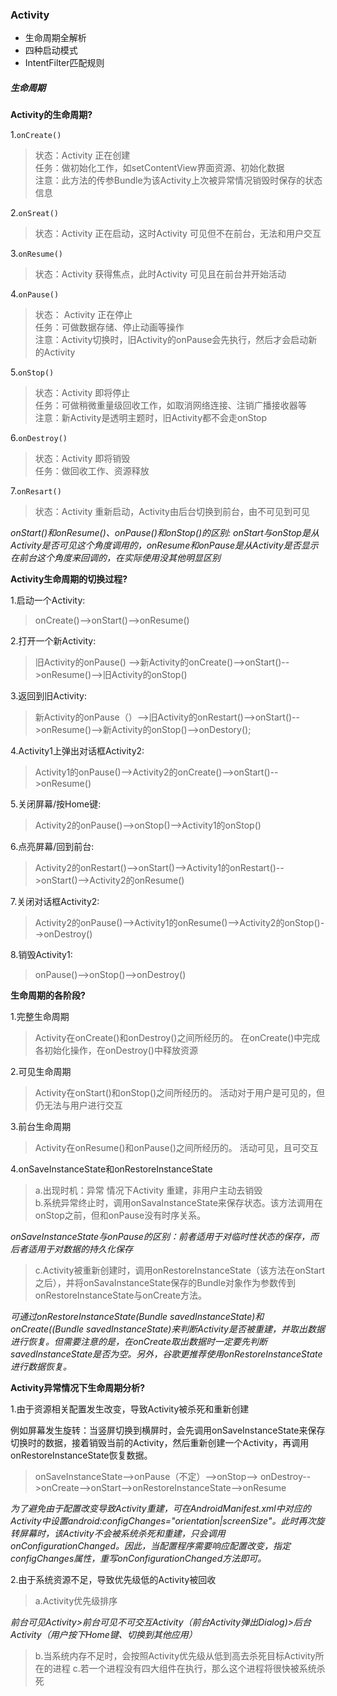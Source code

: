 ### Activity
- 生命周期全解析
- 四种启动模式
- IntentFilter匹配规则

##### 生命周期
**Activity的生命周期?**

1.`onCreate()`

>状态：Activity 正在创建<br/>
任务：做初始化工作，如setContentView界面资源、初始化数据<br/>
注意：此方法的传参Bundle为该Activity上次被异常情况销毁时保存的状态信息

2.`onSreat()`

>状态：Activity 正在启动，这时Activity 可见但不在前台，无法和用户交互

3.`onResume()`

>状态：Activity 获得焦点，此时Activity 可见且在前台并开始活动

4.`onPause()`

>状态： Activity 正在停止<br/>
任务：可做数据存储、停止动画等操作<br/>
注意：Activity切换时，旧Activity的onPause会先执行，然后才会启动新的Activity

5.`onStop()`

>状态：Activity 即将停止<br/>
任务：可做稍微重量级回收工作，如取消网络连接、注销广播接收器等<br/>
注意：新Activity是透明主题时，旧Activity都不会走onStop<br/>

6.`onDestroy()`

>状态：Activity 即将销毁<br/>
任务：做回收工作、资源释放

7.`onResart()`

>状态：Activity 重新启动，Activity由后台切换到前台，由不可见到可见

_onStart()和onResume()、onPause()和onStop()的区别: onStart与onStop是从Activity是否可见这个角度调用的，onResume和onPause是从Activity是否显示在前台这个角度来回调的，在实际使用没其他明显区别_

**Activity生命周期的切换过程?**

1.启动一个Activity:

> onCreate()-->onStart()-->onResume()

2.打开一个新Activity:

>旧Activity的onPause() -->新Activity的onCreate()-->onStart()-->onResume()-->旧Activity的onStop()

3.返回到旧Activity:

>新Activity的onPause（）-->旧Activity的onRestart()-->onStart()-->onResume()-->新Activity的onStop()-->onDestory();

4.Activity1上弹出对话框Activity2:

>Activity1的onPause()-->Activity2的onCreate()-->onStart()-->onResume()

5.关闭屏幕/按Home键:

>Activity2的onPause()-->onStop()-->Activity1的onStop()

6.点亮屏幕/回到前台:

>Activity2的onRestart()-->onStart()-->Activity1的onRestart()-->onStart()-->Activity2的onResume()

7.关闭对话框Activity2:

>Activity2的onPause()-->Activity1的onResume()-->Activity2的onStop()-->onDestroy()

8.销毁Activity1:

>onPause()-->onStop()-->onDestroy()

**生命周期的各阶段?**

1.完整生命周期

>Activity在onCreate()和onDestroy()之间所经历的。
在onCreate()中完成各初始化操作，在onDestroy()中释放资源

2.可见生命周期

>Activity在onStart()和onStop()之间所经历的。
活动对于用户是可见的，但仍无法与用户进行交互

3.前台生命周期

>Activity在onResume()和onPause()之间所经历的。
活动可见，且可交互

4.onSaveInstanceState和onRestoreInstanceState

>a.出现时机：异常 情况下Activity 重建，非用户主动去销毁<br/>
>b.系统异常终止时，调用onSavaInstanceState来保存状态。该方法调用在onStop之前，但和onPause没有时序关系。

_onSaveInstanceState与onPause的区别：前者适用于对临时性状态的保存，而后者适用于对数据的持久化保存_
>c.Activity被重新创建时，调用onRestoreInstanceState（该方法在onStart之后），并将onSavaInstanceState保存的Bundle对象作为参数传到onRestoreInstanceState与onCreate方法。

_可通过onRestoreInstanceState(Bundle savedInstanceState)和onCreate((Bundle savedInstanceState)来判断Activity是否被重建，并取出数据进行恢复。但需要注意的是，在onCreate取出数据时一定要先判断savedInstanceState是否为空。另外，谷歌更推荐使用onRestoreInstanceState进行数据恢复。_

**Activity异常情况下生命周期分析?**

1.由于资源相关配置发生改变，导致Activity被杀死和重新创建<br/>

例如屏幕发生旋转：当竖屏切换到横屏时，会先调用onSaveInstanceState来保存切换时的数据，接着销毁当前的Activity，然后重新创建一个Activity，再调用onRestoreInstanceState恢复数据。

>onSaveInstanceState-->onPause（不定）-->onStop-->
onDestroy-->onCreate-->onStart-->onRestoreInstanceState-->onResume

_为了避免由于配置改变导致Activity重建，可在AndroidManifest.xml中对应的Activity中设置android:configChanges="orientation|screenSize"。此时再次旋转屏幕时，该Activity不会被系统杀死和重建，只会调用onConfigurationChanged。因此，当配置程序需要响应配置改变，指定configChanges属性，重写onConfigurationChanged方法即可。_

2.由于系统资源不足，导致优先级低的Activity被回收

>a.Activity优先级排序

_前台可见Activity>前台可见不可交互Activity（前台Activity弹出Dialog)>后台Activity（用户按下Home键、切换到其他应用）_

>b.当系统内存不足时，会按照Activity优先级从低到高去杀死目标Activity所在的进程
>c.若一个进程没有四大组件在执行，那么这个进程将很快被系统杀死



